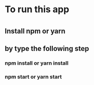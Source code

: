 <h1>To run this app<h1>
<h2> Install npm or yarn<h2> by type the following step
<h3> npm install or yarn install <h3>
<h3> npm start or yarn start <h3>
